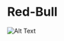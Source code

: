 # Red-Bull

![Alt Text](https://i5.walmartimages.com/asr/231a5c68-dfd8-4da1-a5a9-c9fcce44610a.eebb0d7a2ffd69fe27b03148783f2959.jpeg)



